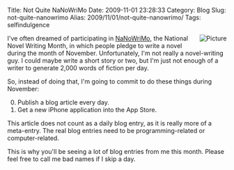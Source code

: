 Title: Not Quite NaNoWriMo
Date: 2009-11-01 23:28:33
Category: Blog
Slug: not-quite-nanowrimo
Alias: 2009/11/01/not-quite-nanowrimo/
Tags: selfindulgence


<div style="float: right; margin-left: 10px; margin-bottom: 10px;"><img src="https://undefinedvalue.com/sites/undefinedvalue.com/files/iStock_000002585519XSmall.jpg" alt="Picture"></div>

I've often dreamed of participating in [NaNoWriMo](http://www.nanowrimo.org/eng/whatisnano), the National Novel Writing Month, in which people pledge to write a novel during the month of November. Unfortunately, I'm not really a novel-writing guy. I could maybe write a short story or two, but I'm just not enough of a writer to generate 2,000 words of fiction per day.

So, instead of doing that, I'm going to commit to do these things during November:

0. Publish a blog article every day.
0. Get a new iPhone application into the App Store.

This article does not count as a daily blog entry, as it is really more of a meta-entry. The real blog entries need to be programming-related or computer-related.

This is why you'll be seeing a lot of blog entries from me this month. Please feel free to call me bad names if I skip a day.

